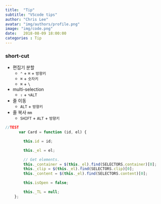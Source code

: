 ```yaml
---
title:  "Tip"
subtitle: "VScode tips"
author: "Chris Lee"
avatar: "img/authors/profile.png"
image: "img/code.png"
date:   2018-08-09 18:00:00
categories : Tip
---
```


### short-cut
- 편집기 분할
  - `⌃` + `⌘` +  `방향키`
  - `⌘` + `숫자키`
  - `⌘` + `\`
- multi-selection
  - `⇧` + `⌥ALT`
- 줄 이동
  - `ALT` + `방향키`
- 줄 복사 `mm`
  - `SHIFT` + `ALT` + `방향키`

```javascript
//TEST
      var Card = function (id, el) {

        this.id = id;

        this._el = el;

        // Get elements.
        this._container = $(this._el).find(SELECTORS.container)[0];
        this._clip = $(this._el).find(SELECTORS.clip)[0];
        this._content = $(this._el).find(SELECTORS.content)[0];

        this.isOpen = false;

        this._TL = null;
    };
```